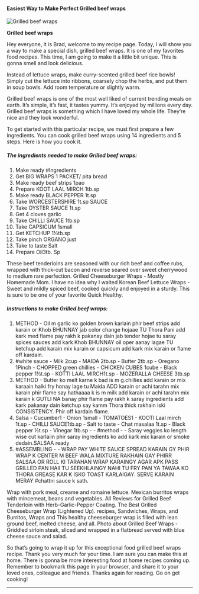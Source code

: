             

#### Easiest Way to Make Perfect Grilled beef wraps

![Grilled beef wraps](https://img-global.cpcdn.com/recipes/7c8e974a1694508f/751x532cq70/grilled-beef-wraps-recipe-main-photo.jpg)

**Grilled beef wraps**

Hey everyone, it is Brad, welcome to my recipe page. Today, I will show you a way to make a special dish, grilled beef wraps. It is one of my favorites food recipes. This time, I am going to make it a little bit unique. This is gonna smell and look delicious.

Instead of lettuce wraps, make curry-scented grilled beef rice bowls! Simply cut the lettuce into ribbons, coarsely chop the herbs, and put them in soup bowls. Add room temperature or slightly warm.

Grilled beef wraps is one of the most well liked of current trending meals on earth. It’s simple, it’s fast, it tastes yummy. It’s enjoyed by millions every day. Grilled beef wraps is something which I have loved my whole life. They’re nice and they look wonderful.

To get started with this particular recipe, we must first prepare a few ingredients. You can cook grilled beef wraps using 14 ingredients and 5 steps. Here is how you cook it.

##### The ingredients needed to make Grilled beef wraps:

1.  Make ready #Ingredients
2.  Get BIG WRAPS 1 PACKET/ pita bread
3.  Make ready beef strips 1pao
4.  Prepare KOOT LAAL MIRCH 1tb.sp
5.  Make ready BLACK PEPPER 1t.sp
6.  Take WORCESTERSHIRE 1t.sp SAUCE
7.  Take OYSTER SAUCE 1t.sp
8.  Get 4 cloves garlic
9.  Take CHILLI SAUCE 1tb.sp
10.  Take CAPSICUM 1small
11.  Get KETCHUP 1½tb.sp
12.  Take pinch ORGANO just
13.  Take to taste Salt
14.  Prepare Oil3tb. Sp

These beef tenderloins are seasoned with our rich beef and coffee rubs, wrapped with thick-cut bacon and reverse seared over sweet cherrywood to medium rare perfection. Grilled Cheeseburger Wraps - Mostly Homemade Mom. I have no idea why I waited Korean Beef Lettuce Wraps - Sweet and mildly spiced beef, cooked quickly and enjoyed in a sturdy. This is sure to be one of your favorite Quick Healthy.

##### Instructions to make Grilled beef wraps:

1.  METHOD - Oil m garlic ko golden brown karlain phir beef strips add karain or Khob BHUNNAY jab color change hojaae TU Thora Pani add kark med flame pay rakh k pakanay dain jab tender hojae tu saray spices sauces add kark Khob BHUNNAY oil oper aanay lagae TU ketchup add karain mix karain or capsicum add kark mix karain or flame off kardain.
2.  #white sauce - Milk 2cup - MAIDA 2tb.sp - Butter 2tb.sp - Oregano 1Pinch - CHOPPED green chillies - CHICKEN CUBES 1cube - Black pepper 1½t.sp - KOTTI LAAL MIRCH1t.sp - MOZERALLA CHEESE 3tb.sp
3.  METHOD - Butter ko melt karne k bad is m g.chillies add karain or mix karaain halki fry honay lage tu Maida ADD karain or achi tarahn mix karain phir flame say hathaaaa k is m milk add karain or achi tarahn mix karain k GUTLI NA banay phir flame pay rakh k saray ingredients add kark pakanay dain ketchup say kamm Thora thick rakhain iski CONSISTENCY. Phir off kardain flame.
4.  Salsa - Cucumber1 - Onion 1small - TOMATOES1 - KOOTI Laal mirch 1t.sp - CHILLI SAUCE1tb.sp - Salt to taste - Chat masalaa 1t.sp - Black pepper ½t.sp - Vinegar 1tb.sp - - #method - - Saray veggies ko length wise cut karlaiin phir saray ingredients ko add kark mix karain or smoke dedain.SALSAA ready
5.  #ASSEMBLING - - WRAP PAY WHITE SAUCE SPREAD KARAIN GY PHIR WRAP K CENTER M BEEF WALA MIXTURE RAKHAIN GAY PHIRR SALSAA OR ROLL KI TARAHAN WRAP KARAINGY AGAR APK PASS GRILLED PAN HAII TU SEEKHLAINGY NAHI TU FRY PAN YA TAWAA KO THORA GREASE KAR K ISKO TOAST KARLAIGAY. SERVE KARAIN MERAY #chattni sauce k sath.

Wrap with pork meal, creame and romaine lettuce. Mexican burritos wraps with mincemeat, beans and vegetables. All Reviews for Grilled Beef Tenderloin with Herb-Garlic-Pepper Coating. The Best Grilled Cheeseburger Wrap (Lightened Up). recipes, Sandwiches, Wraps, and Burritos, Wraps and This healthy cheeseburger wrap is filled with lean ground beef, melted cheese, and all. Photo about Grilled Beef Wraps - Griddled sirloin steak, sliced and wrapped in a flatbread served with blue cheese sauce and salad.

So that’s going to wrap it up for this exceptional food grilled beef wraps recipe. Thank you very much for your time. I am sure you can make this at home. There is gonna be more interesting food at home recipes coming up. Remember to bookmark this page in your browser, and share it to your loved ones, colleague and friends. Thanks again for reading. Go on get cooking!

* * *